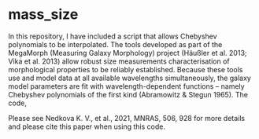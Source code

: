 # mass_size

In this repository, I have included a script that allows Chebyshev polynomials to be interpolated. 
The tools developed as part of the MegaMorph (Measuring Galaxy Morphology) project (Häußler et al. 2013; Vika et al. 2013) allow robust size measurements  characterisation of morphological properties to be reliably established. Because these tools use and model data at all available wavelengths simultaneously, the galaxy model parameters are fit with wavelength-dependent functions – namely Chebyshev polynomials of the first kind (Abramowitz & Stegun 1965). The code, 

Please see Nedkova K. V., et al., 2021, MNRAS, 506, 928 for more details and please cite this paper when using this code.

